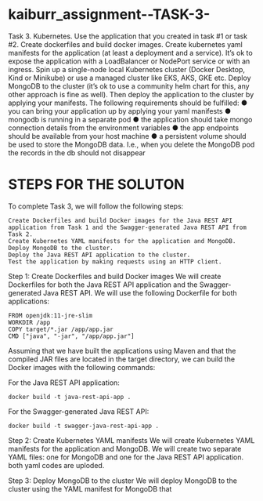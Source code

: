 # kaiburr_assignment--TASK-3-
Task 3. Kubernetes.
Use the application that you created in task #1 or task #2. Create dockerfiles and build docker
images. Create kubernetes yaml manifests for the application (at least a deployment and a
service). It’s ok to expose the application with a LoadBalancer or NodePort service or with an
ingress. Spin up a single-node local Kubernetes cluster (Docker Desktop, Kind or Minikube) or
use a managed cluster like EKS, AKS, GKE etc. Deploy MongoDB to the cluster (it’s ok to use a
community helm chart for this, any other approach is fine as well). Then deploy the application
to the cluster by applying your manifests. The following requirements should be fulfilled:
● you can bring your application up by applying your yaml manifests
● mongodb is running in a separate pod
● the application should take mongo connection details from the environment variables
● the app endpoints should be available from your host machine
● a persistent volume should be used to store the MongoDB data. I.e., when you delete
the MongoDB pod the records in the db should not disappear

# STEPS FOR THE SOLUTON

To complete Task 3, we will follow the following steps:

    Create Dockerfiles and build Docker images for the Java REST API application from Task 1 and the Swagger-generated Java REST API from Task 2.
    Create Kubernetes YAML manifests for the application and MongoDB.
    Deploy MongoDB to the cluster.
    Deploy the Java REST API application to the cluster.
    Test the application by making requests using an HTTP client.
    
Step 1: Create Dockerfiles and build Docker images
We will create Dockerfiles for both the Java REST API application and the Swagger-generated Java REST API. We will use the following Dockerfile for both applications:

    FROM openjdk:11-jre-slim
    WORKDIR /app
    COPY target/*.jar /app/app.jar
    CMD ["java", "-jar", "/app/app.jar"]
    
Assuming that we have built the applications using Maven and that the compiled JAR files are located in the target directory, we can build the Docker images with the following commands:

For the Java REST API application:

    docker build -t java-rest-api-app .

For the Swagger-generated Java REST API:

    docker build -t swagger-java-rest-api-app .



Step 2: Create Kubernetes YAML manifests
We will create Kubernetes YAML manifests for the application and MongoDB. We will create two separate YAML files: one for MongoDB and one for the Java REST API application.
both yaml codes are uploded.


Step 3: Deploy MongoDB to the cluster
We will deploy MongoDB to the cluster using the YAML manifest for MongoDB that


















